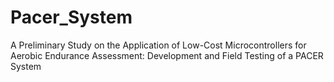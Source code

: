 # Pacer_System
A Preliminary Study on the Application of Low-Cost  Microcontrollers for Aerobic Endurance Assessment:  Development and Field Testing of a PACER System
